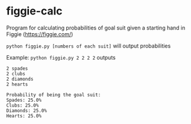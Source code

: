 # figgie-calc
Program for calculating probabilities of goal suit given a starting hand in Figgie (https://figgie.com/)

``` python figgie.py [numbers of each suit] ``` will output probabilities

Example: ``` python figgie.py 2 2 2 2 ``` outputs
```
2 spades
2 clubs
2 diamonds
2 hearts

Probability of being the goal suit:
Spades: 25.0%
Clubs: 25.0%
Diamonds: 25.0%
Hearts: 25.0%
```
